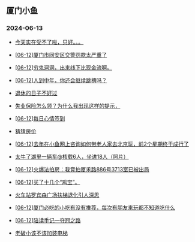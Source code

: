 ## 厦门小鱼 
### 2024-06-13

+ [今天实在受不了啦，只好。。。](http://bbs.xmfish.com/read-htm-tid-18203683.html)

+ [[06-12]厦门市同安区交警罚款太严重了](http://bbs.xmfish.com/read-htm-tid-18203706.html)

+ [[06-12]穷鬼洞洞，出来线下比现金流啊。](http://bbs.xmfish.com/read-htm-tid-18203906.html)

+ [[06-12]人到中年，你还会继续跳槽吗？](http://bbs.xmfish.com/read-htm-tid-18203763.html)

+ [退休的日子不好过](http://bbs.xmfish.com/read-htm-tid-18203804.html)

+ [失业保险怎么领？为什么我出现这样的提示，](http://bbs.xmfish.com/read-htm-tid-18203611.html)

+ [[06-12]每日心情签到](http://bbs.xmfish.com/read-htm-tid-18203609.html)

+ [猜猜房价](http://bbs.xmfish.com/read-htm-tid-18203823.html)

+ [[06-12]去年在小鱼网上咨询如何带老人家去北京玩，前2个星期终于成行了](http://bbs.xmfish.com/read-htm-tid-18203657.html)

+ [太牛了湖里一辆车@核载6人，坐进18人（照片）](http://bbs.xmfish.com/read-htm-tid-18203935.html)

+ [[06-12]火爆法拍房：我竞拍厦禾路886号3713室已被出局](http://bbs.xmfish.com/read-htm-tid-18203930.html)

+ [[06-12]买了十几个“鸡宝”。](http://bbs.xmfish.com/read-htm-tid-18203738.html)

+ [火车站罗宾森广场扶梯退化引人深思](http://bbs.xmfish.com/read-htm-tid-18203913.html)

+ [[06-12]厦门必吃的小吃有没有推荐，每次有朋友来玩都不知道吃什么](http://bbs.xmfish.com/read-htm-tid-18203837.html)

+ [[06-12]陪读手记—夺冠之路](http://bbs.xmfish.com/read-htm-tid-18203797.html)

+ [老破小该不该加装电梯](http://bbs.xmfish.com/read-htm-tid-18203810.html)

